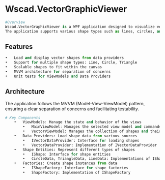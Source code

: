 # Wscad.VectorGraphicViewer
```python
#Overview
Wscad.VectorGraphicViewer is a WPF application designed to visualize vector graphics. 
The application supports various shape types such as lines, circles, and triangles, and provides a flexible architecture for loading and displaying these shapes.

```

## Features

```python
•	Load and display vector shapes from data providers
•	Support for multiple shape types: Line, Circle, Triangle
•	Scalable shapes to fit within the canvas
•	MVVM architecture for separation of concerns
•	Unit tests for ViewModels and Data Providers

```


## Architecture

The application follows the MVVM (Model-View-ViewModel) pattern, ensuring a clear separation of concerns and facilitating testability.

```python
# Key Components
	•	ViewModels: Manage the state and behavior of the views
		•	MainViewModel: Manages the selected view model and commands
		•	VectorViewModel: Manages the collection of shapes and their loading
	•	Data Providers: Load shape data from various sources
		•	IVectorDataProvider: Interface for loading shapes
		•	VectorDataProvider: Implementation of IVectorDataProvider
	•	Shape Entities: Represent different types of shapes
		•	IShape: Interface for shape entities
		•	CircleData, TriangleData, LineData: Implementations of IShape
	•	Factories: Create shape instances from data
		•	IShapeFactory: Interface for shape factories
		•	ShapeFactory: Implementation of IShapeFactory
```

